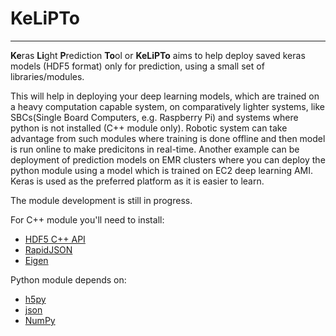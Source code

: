 # KeLiPTo

----
**Ke**ras **Li**ght **P**rediction **To**ol or **KeLiPTo** aims to help deploy saved keras models (HDF5 format) only for prediction, using a small set of libraries/modules.

This will help in deploying your deep learning models, which are trained on a heavy computation capable system, on comparatively lighter systems, like SBCs(Single Board Computers, e.g. Raspberry Pi) and systems where python is not installed (C++ module only). Robotic system can take advantage from such modules where training is done offline and then model is run online to make predicitons in real-time. Another example can be deployment of prediction models on EMR clusters where you can deploy the python module using a model which is trained on EC2 deep learning AMI. Keras is used as the preferred platform as it is easier to learn.

The module development is still in progress.

For C++ module you'll need to install:

- [HDF5 C++ API](https://support.hdfgroup.org/HDF5/doc/cpplus_RM/index.html)
- [RapidJSON](https://github.com/Tencent/rapidjson)
- [Eigen](http://eigen.tuxfamily.org/index.php?title=Main_Page)

Python module depends on:

- [h5py](https://www.h5py.org/)
- [json](https://docs.python.org/2/library/json.html)
- [NumPy](http://www.numpy.org/)


